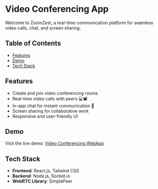 # Video Conferencing App

Welcome to ZoomZest, a real-time communication platform for seamless video calls, chat, and screen sharing.

## Table of Contents

- [Features](#features)
- [Demo](#demo)
- [Tech Stack](#tech-stack)

## Features

- Create and join video conferencing rooms
- Real-time video calls with peers 💻📽
- In-app chat for instant communication 📱
- Screen sharing for collaborative work
- Responsive and user-friendly UI

## Demo

Visit the live demo: [Video Conferencing WebApp](https://video-conferencing-webapp.vercel.app/)

## Tech Stack

- **Frontend**: React.js, Tailwind CSS
- **Backend**: Node.js, Socket.io
- **WebRTC Library**: SimplePeer
